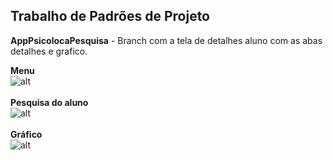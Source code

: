 <h2>Trabalho de Padrões de Projeto</h2>

<b>AppPsicolocaPesquisa</b> - Branch com a tela de detalhes aluno com as abas detalhes e grafico.<br>

<b>Menu</b><br>
![alt](http://i.imgur.com/Nf3d9UT.png?1 "Menu" )<br><br>
<b>Pesquisa do aluno</b><br>
![alt](http://i.imgur.com/SSs0Frw.png?1 "Pesquisa")<br><br>
<b>Gráfico</b><br>
![alt](http://i.imgur.com/oNaEPXU.png?1 "Gráfico")



